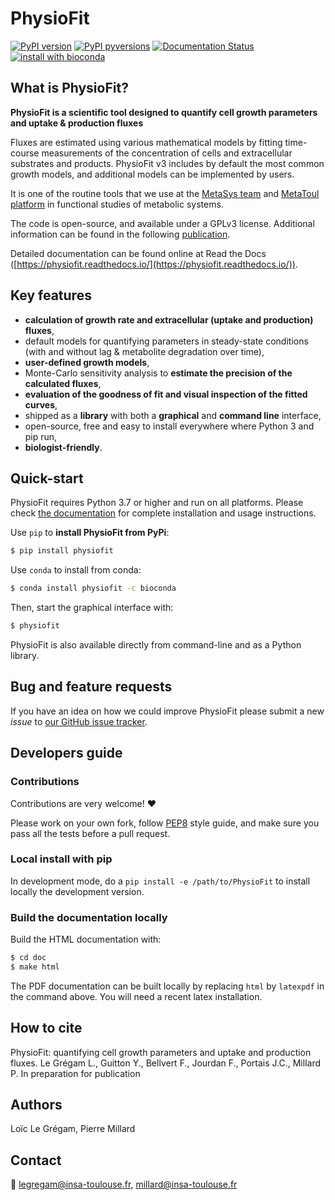 # PhysioFit

[![PyPI version](https://badge.fury.io/py/physiofit.svg)](https://badge.fury.io/py/physiofit)
[![PyPI pyversions](https://img.shields.io/pypi/pyversions/physiofit.svg)](https://pypi.python.org/pypi/physiofit/)
[![Documentation Status](https://readthedocs.org/projects/physiofit/badge/?version=latest)](http://physiofit.readthedocs.io/?badge=latest)
[![install with bioconda](https://img.shields.io/badge/install%20with-bioconda-brightgreen.svg?style=flat)](http://bioconda.github.io/recipes/physiofit/README.html)


## What is PhysioFit?
**PhysioFit is a scientific tool designed to quantify cell growth parameters and uptake & production fluxes**

Fluxes are estimated using various mathematical models by fitting time-course measurements of the concentration of
cells and extracellular substrates and products. PhysioFit v3 includes by default the most common growth models, and
additional models can be implemented by users.

It is one of the routine tools that we use at the [MetaSys team](http://www.lisbp.fr/en/research/molecular-physiology-and-metabolism/metasys.html) 
and [MetaToul platform](http://www.metatoul.fr) in functional studies of metabolic systems.

The code is open-source, and available under a GPLv3 license. Additional information can be found in the following 
[publication](https://doi.org/10.1128/aem.00768-19).

Detailed documentation can be found online at Read the Docs 
([https://physiofit.readthedocs.io/](https://physiofit.readthedocs.io/)).

## Key features
   * **calculation of growth rate and extracellular (uptake and production) fluxes**,
   * default models for quantifying parameters in steady-state conditions (with and without lag & metabolite degradation
     over time),
   * **user-defined growth models**,
   * Monte-Carlo sensitivity analysis to **estimate the precision of the calculated fluxes**,
   * **evaluation of the goodness of fit and visual inspection of the fitted curves**,
   * shipped as a **library** with both a **graphical** and **command line** interface,
   * open-source, free and easy to install everywhere where Python 3 and pip run,
   * **biologist-friendly**.

## Quick-start
PhysioFit requires Python 3.7 or higher and run on all platforms.
Please check [the documentation](https://physiofit.readthedocs.io/en/latest/quickstart.html) for complete
installation and usage instructions.

Use `pip` to **install PhysioFit from PyPi**:

```bash
$ pip install physiofit
```

Use `conda` to install from conda:

```bash
$ conda install physiofit -c bioconda
```

Then, start the graphical interface with:

```bash
$ physiofit
```

PhysioFit is also available directly from command-line and as a Python library.

## Bug and feature requests
If you have an idea on how we could improve PhysioFit please submit a new *issue*
to [our GitHub issue tracker](https://github.com/MetaSys-LISBP/PhysioFit/issues).


## Developers guide
### Contributions
Contributions are very welcome! :heart:

Please work on your own fork,
follow [PEP8](https://www.python.org/dev/peps/pep-0008/) style guide,
and make sure you pass all the tests before a pull request.

### Local install with pip
In development mode, do a `pip install -e /path/to/PhysioFit` to install
locally the development version.

### Build the documentation locally
Build the HTML documentation with:

```bash
$ cd doc
$ make html
```

The PDF documentation can be built locally by replacing `html` by `latexpdf`
in the command above. You will need a recent latex installation.

## How to cite
PhysioFit: quantifying cell growth parameters and uptake and production fluxes.
Le Grégam L., Guitton Y., Bellvert F., Jourdan F., Portais J.C., Millard P.
In preparation for publication

## Authors
Loïc Le Grégam, Pierre Millard

## Contact
:email: legregam@insa-toulouse.fr, millard@insa-toulouse.fr
